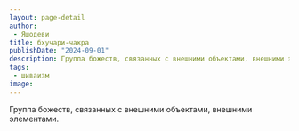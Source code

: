 ```yaml
---
layout: page-detail
author:
 - Яшодеви
title: бхучари-чакра
publishDate: "2024-09-01"
description: Группа божеств, связанных с внешними объектами, внешними элементами.
tags:
 - шиваизм
image: 
---
```


Группа божеств, связанных с внешними объектами, внешними элементами.


